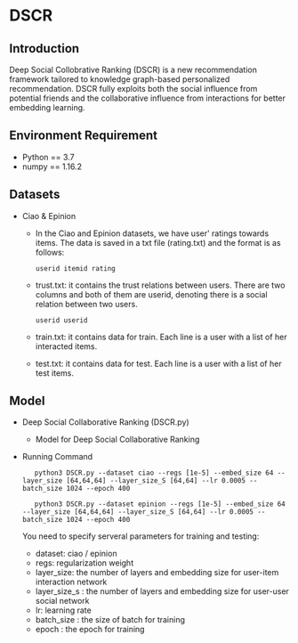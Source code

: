 # DSCR
## Introduction 

Deep Social Collobrative Ranking (DSCR) is a new recommendation framework tailored to knowledge graph-based personalized recommendation. DSCR fully exploits both the social influence from potential friends and the collaborative influence from interactions for better embedding learning. 

## Environment Requirement
+ Python == 3.7
+ numpy == 1.16.2


## Datasets

+ Ciao & Epinion
   + In the Ciao and Epinion datasets, we have user' ratings towards items. The data is saved in a txt file (rating.txt) and the format is as follows:
   
         userid itemid rating
   
   + trust.txt: it contains the trust relations between users. There are two columns and both of them are userid, denoting there is a social relation between two users. 
   
         userid userid
         
   + train.txt: it contains data for train. Each line is a user with a list of her interacted items. 
   + test.txt: it contains data for test. Each line is a user with a list of her test items.
   
## Model 

+ Deep Social Collaborative Ranking (DSCR.py)

   + Model for Deep Social Collaborative Ranking

+ Running Command

         python3 DSCR.py --dataset ciao --regs [1e-5] --embed_size 64 --layer_size [64,64,64] --layer_size_S [64,64] --lr 0.0005 --batch_size 1024 --epoch 400 
         
         python3 DSCR.py --dataset epinion --regs [1e-5] --embed_size 64 --layer_size [64,64,64] --layer_size_S [64,64] --lr 0.0005 --batch_size 1024 --epoch 400 
   
    You need to specify serveral parameters for training and testing:
   
    + dataset: ciao / epinion
    + regs: regularization weight 
    + layer_size: the number of layers and embedding size for user-item interaction network 
    + layer_size_s : the number of layers and embedding size for user-user social network
    + lr: learning rate
    + batch_size : the size of batch for training
    + epoch : the epoch for training 
   
   
   
   
